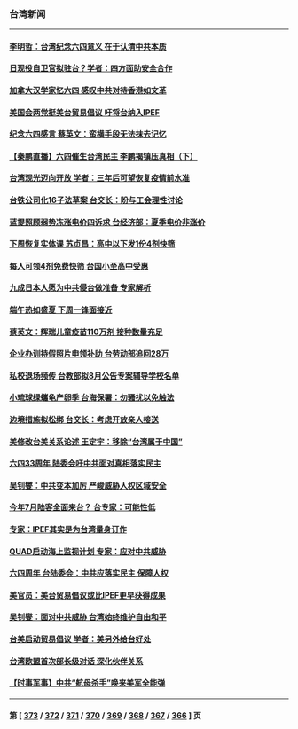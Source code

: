 ### 台湾新闻
---
#### [李明哲：台湾纪念六四意义 在于认清中共本质](../../pages/ncid1349361/n13752394.md) 
#### [日现役自卫官拟驻台？学者：四方面助安全合作](../../pages/ncid1349361/n13752307.md) 
#### [加拿大汉学家忆六四 感叹中共对待香港如文革](../../pages/ncid1349361/n13752210.md) 
#### [美国会两党挺美台贸易倡议 吁将台纳入IPEF](../../pages/ncid1349361/n13752060.md) 
#### [纪念六四感言 蔡英文：蛮横手段无法抹去记忆](../../pages/ncid1349361/n13752135.md) 
#### [【秦鹏直播】六四催生台湾民主 李鹏揭镇压真相（下）](../../pages/ncid1349361/n13751958.md) 
#### [台湾观光迈向开放 学者：三年后可望恢复疫情前水准](../../pages/ncid1349361/n13751692.md) 
#### [台铁公司化16子法草案 台交长：盼与工会理性讨论](../../pages/ncid1349361/n13751710.md) 
#### [蓝提照顾弱势冻涨电价四诉求 台经济部：夏季电价非涨价](../../pages/ncid1349361/n13751709.md) 
#### [下周恢复实体课 苏贞昌：高中以下发1份4剂快筛](../../pages/ncid1349361/n13751700.md) 
#### [每人可领4剂免费快筛 台国小至高中受惠](../../pages/ncid1349361/n13751699.md) 
#### [九成日本人愿为中共侵台做准备 专家解析](../../pages/ncid1349361/n13751736.md) 
#### [端午热如盛夏 下周一锋面接近](../../pages/ncid1349361/n13751732.md) 
#### [蔡英文：辉瑞儿童疫苗110万剂 接种数量充足](../../pages/ncid1349361/n13751733.md) 
#### [企业办训持假照片申领补助 台劳动部追回28万](../../pages/ncid1349361/n13751713.md) 
#### [私校退场频传 台教部拟8月公告专案辅导学校名单](../../pages/ncid1349361/n13751714.md) 
#### [小琉球绿蠵龟产卵季 台海保署：勿骚扰以免触法](../../pages/ncid1349361/n13751717.md) 
#### [边境措施拟松绑 台交长：考虑开放亲人接送](../../pages/ncid1349361/n13751696.md) 
#### [美修改台美关系论述 王定宇：移除“台湾属于中国”](../../pages/ncid1349361/n13751575.md) 
#### [六四33周年 陆委会吁中共面对真相落实民主](../../pages/ncid1349361/n13751577.md) 
#### [吴钊燮：中共变本加厉 严峻威胁人权区域安全](../../pages/ncid1349361/n13751578.md) 
#### [今年7月陆客全面来台？ 台专家：可能性低](../../pages/ncid1349361/n13751580.md) 
#### [专家：IPEF其实是为台湾量身订作](../../pages/ncid1349361/n13751609.md) 
#### [QUAD启动海上监视计划 专家：应对中共威胁](../../pages/ncid1349361/n13750988.md) 
#### [六四周年 台陆委会：中共应落实民主 保障人权](../../pages/ncid1349361/n13751442.md) 
#### [美官员：美台贸易倡议或比IPEF更早获得成果](../../pages/ncid1349361/n13751454.md) 
#### [吴钊燮：面对中共威胁 台湾始终维护自由和平](../../pages/ncid1349361/n13751361.md) 
#### [台美启动贸易倡议 学者：美另外给台好处](../../pages/ncid1349361/n13751031.md) 
#### [台湾欧盟首次部长级对话 深化伙伴关系](../../pages/ncid1349361/n13751071.md) 
#### [【时事军事】中共“航母杀手”唤来美军全能弹](../../pages/ncid1349361/n13750425.md) 

---
#### 第 [ [373](./373.md) / [372](./372.md) / [371](./371.md) / [370](./370.md) / [369](./369.md) / [368](./368.md) / [367](./367.md) / [366](./366.md) ] 页
